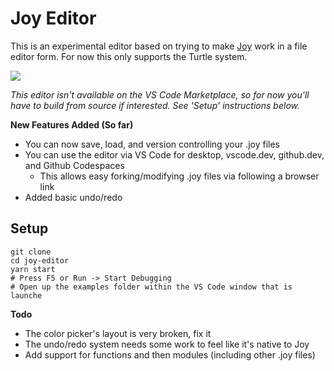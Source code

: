 # Joy Editor
This is an experimental editor based on trying to make [Joy](https://ncase.me/joy/) work in a file editor form. For now this only supports the Turtle system.

<img src="docs/demo-capture.gif"/>

*This editor isn't available on the VS Code Marketplace, so for now you'll have to build from source if interested. See 'Setup' instructions below.*

**New Features Added (So far)**
 - You can now save, load, and version controlling your .joy files
 - You can use the editor via VS Code for desktop, vscode.dev, github.dev, and Github Codespaces
   - This allows easy forking/modifying .joy files via following a browser link
 - Added basic undo/redo

## Setup

```
git clone
cd joy-editor
yarn start
# Press F5 or Run -> Start Debugging
# Open up the examples folder within the VS Code window that is launche
```

**Todo**
 - The color picker's layout is very broken, fix it
 - The undo/redo system needs some work to feel like it's native to Joy
 - Add support for functions and then modules (including other .joy files)
